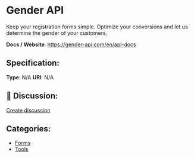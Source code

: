 # Gender API


Keep your registration forms simple. Optimize your conversions and let us determine the gender of your customers.

**Docs / Website**: https://gender-api.com/en/api-docs

## Specification:
**Type**:  N/A 
**URI**:  N/A 

## 💬 Discussion:
[Create discussion](link)

## Categories:
- [Forms](https://github.com/apis-list/apis-list#forms)
- [Tools](https://github.com/apis-list/apis-list#tools)





